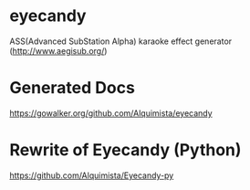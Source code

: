 # eyecandy
ASS(Advanced SubStation Alpha) karaoke effect generator (http://www.aegisub.org/)

# Generated Docs
https://gowalker.org/github.com/Alquimista/eyecandy

# Rewrite of Eyecandy (Python)
https://github.com/Alquimista/Eyecandy-py
